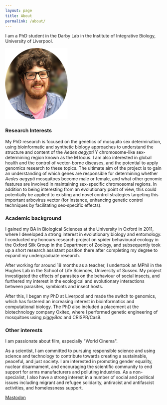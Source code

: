 ```yaml
---
layout: page
title: About
permalink: /about/
---
```


I am a PhD student in the Darby Lab in the Institute of Integrative Biology, University of Liverpool.


![Photo](/images/about_pic.png)


### Research Interests

My PhD research is focused on the genetics of mosquito sex
determination, using bioinformatic and synthetic biology approaches to
understand the structure and content of the _Aedes aegypti_ Y
chromosome-like sex-determining region known as the M locus. I am also
interested in global health and the control of vector-borne diseases,
and the potential to apply genomics research to these topics. The
ultimate aim of the project is to gain an understanding of which genes
are responsible for determining whether _Aedes aegypti_ mosquitoes
become male or female, and what other genomic features are involved in
maintaining sex-specific chromosomal regions. In addition to being
interesting from an evolutionary point of view, this could potentially
be applied to existing and novel control strategies targeting this
important arbovirus vector (for instance, enhancing genetic control
techniques by facilitating sex-specific effects).

### Academic background

I gained my BA in Biological Sciences at the University in Oxford in
2011, where I developed a strong interest in evolutionary biology and
entomology. I conducted my honours research project on spider
behavioural ecology in the Oxford Silk Group in the Department of
Zoology, and subsequently took up a short research assistant
position there after completing my degree to expand my undergraduate research.

After working for around 18 months as a teacher, I undertook an MPhil in
the Hughes Lab in the School of Life Sciences, University of Sussex. My
project investigated the effects of parasites on the behaviour of social
insects, and furthered my interest in the ecological and evolutionary
interactions between parasites, symbionts and insect hosts.

After this, I began my PhD at Liverpool and made the switch to genomics,
which has fostered an increasing interest in bioinformatics and computational
biology. The PhD also included a placement at the biotechnology company
Oxitec, where I performed genetic engineering of mosquitoes using
_piggyBac_ and CRISPR/Cas9.

### Other interests

I am passionate about film, especially "World Cinema".

As a scientist, I am committed to pursuing responsible science and using
science and technology to contribute towards creating a sustainable,
peaceful, and just society. I am interested in promoting gender
equality, nuclear disarmament, and encouraging the scientific community
to end support for arms manufacturers and polluting industries. As a
non-specialist, I also have a strong interest in a number of social and
political issues including migrant and refugee solidarity, antiracist
and antifascist activities, and homelessness support.


<a rel="me" href="https://scholar.social/@joeturner">Mastodon</a>
